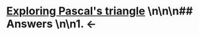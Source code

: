 # [Exploring Pascal's triangle](https://projecteuler.net/problem=148) \n\n\n## Answers \n\n1. &larr;
